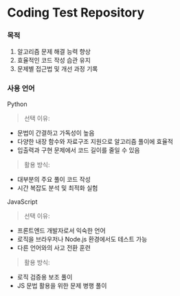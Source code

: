 # Coding Test Repository


 ### 목적
 1. 알고리즘 문제 해결 능력 향상
 2. 효율적인 코드 작성 습관 유지
 3. 문제별 접근법 및 개선 과정 기록

### 사용 언어
Python
> 선택 이유:
- 문법이 간결하고 가독성이 높음
- 다양한 내장 함수와 자료구조 지원으로 알고리즘 풀이에 효율적
- 입출력과 구현 문제에서 코드 길이를 줄일 수 있음

> 활용 방식:
- 대부분의 주요 풀이 코드 작성
- 시간 복잡도 분석 및 최적화 실험


JavaScript
> 선택 이유:
- 프론트엔드 개발자로서 익숙한 언어
- 로직을 브라우저나 Node.js 환경에서도 테스트 가능
- 다른 언어와의 사고 전환 훈련

> 활용 방식:
- 로직 검증용 보조 풀이
- JS 문법 활용을 위한 문제 병행 풀이
